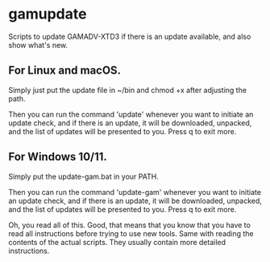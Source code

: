 # gamupdate
Scripts to update GAMADV-XTD3 if there is an update available, and also show what's new.

## For Linux and macOS.
Simply just put the update file in ~/bin and chmod +x after adjusting the path.

Then you can run the command 'update' whenever you want to initiate an update check, and if there is an update, it will be downloaded, unpacked, and the list of updates will be presented to you. Press q to exit more.

## For Windows 10/11.
Simply put the update-gam.bat in your PATH.

Then you can run the command 'update-gam' whenever you want to initiate an update check, and if there is an update, it will be downloaded, unpacked, and the list of updates will be presented to you. Press q to exit more.

Oh, you read all of this. Good, that means that you know that you have to read all instructions before trying to use new tools. Same with reading the contents of the actual scripts. They usually contain more detailed instructions.
